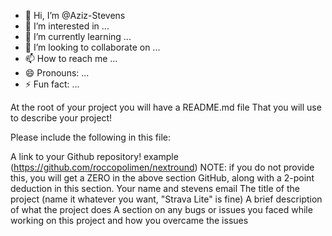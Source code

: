 - 👋 Hi, I’m @Aziz-Stevens
- 👀 I’m interested in ...
- 🌱 I’m currently learning ...
- 💞️ I’m looking to collaborate on ...
- 📫 How to reach me ...
- 😄 Pronouns: ...
- ⚡ Fun fact: ...

<!---
Aziz-Stevens/Aziz-Stevens is a ✨ special ✨ repository because its `README.md` (this file) appears on your GitHub profile.
You can click the Preview link to take a look at your changes.
--->
At the root of your project you will have a README.md file That you will use to describe your project!

Please include the following in this file:

A link to your Github repository! example (https://github.com/roccopolimen/nextround)
NOTE: if you do not provide this, you will get a ZERO in the above section GitHub, along with a 2-point deduction in this section.
Your name and stevens email
The title of the project (name it whatever you want, "Strava Lite" is fine)
A brief description of what the project does
A section on any bugs or issues you faced while working on this project and how you overcame the issues
